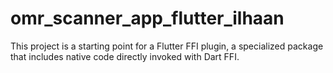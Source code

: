 # omr_scanner_app_flutter_ilhaan
This project is a starting point for a Flutter FFI plugin, a specialized package that includes native code directly invoked with Dart FFI.
